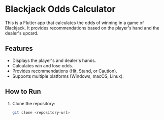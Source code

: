 # Blackjack Odds Calculator

This is a Flutter app that calculates the odds of winning in a game of Blackjack. It provides recommendations based on the player's hand and the dealer's upcard.

## Features
- Displays the player's and dealer's hands.
- Calculates win and lose odds.
- Provides recommendations (Hit, Stand, or Caution).
- Supports multiple platforms (Windows, macOS, Linux).

## How to Run
1. Clone the repository:
   ```bash
   git clone <repository-url>
